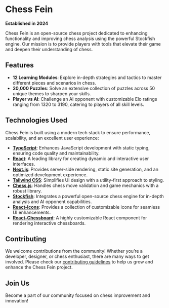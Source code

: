 # Chess Fein  

**Established in 2024**  

Chess Fein is an open-source chess project dedicated to enhancing functionality and improving chess analysis using the powerful Stockfish engine. Our mission is to provide players with tools that elevate their game and deepen their understanding of chess.  

## Features  

- **12 Learning Modules**: Explore in-depth strategies and tactics to master different pieces and scenarios in chess.  
- **20,000 Puzzles**: Solve an extensive collection of puzzles across 50 unique themes to sharpen your skills.  
- **Player vs AI**: Challenge an AI opponent with customizable Elo ratings ranging from 1320 to 3190, catering to players of all skill levels.  

## Technologies Used  

Chess Fein is built using a modern tech stack to ensure performance, scalability, and an excellent user experience:  

- **[TypeScript](https://www.typescriptlang.org/docs/)**: Enhances JavaScript development with static typing, ensuring code quality and maintainability.  
- **[React](https://react.dev/reference/react)**: A leading library for creating dynamic and interactive user interfaces.  
- **[Next.js](https://nextjs.org/docs)**: Provides server-side rendering, static site generation, and an optimized development experience.  
- **[Tailwind CSS](https://tailwindcss.com/docs)**: Simplifies UI design with a utility-first approach to styling.  
- **[Chess.js](https://github.com/jhlywa/chess.js/blob/master/README.md)**: Handles chess move validation and game mechanics with a robust library.  
- **[Stockfish](https://stockfishchess.org/docs/)**: Integrates a powerful open-source chess engine for in-depth analysis and AI opponent capabilities.  
- **[React-Icons](https://react-icons.github.io/react-icons/)**: Provides a collection of customizable icons for seamless UI enhancements.  
- **[React-Chessboard](https://github.com/Clariity/react-chessboard)**: A highly customizable React component for rendering interactive chessboards.  

## Contributing  

We welcome contributions from the community! Whether you’re a developer, designer, or chess enthusiast, there are many ways to get involved. Please check our [contributing guidelines](link-to-guidelines) to help us grow and enhance the Chess Fein project.  

## Join Us  

Become a part of our community focused on chess improvement and innovation!  

